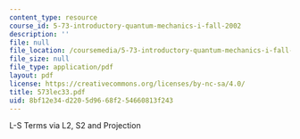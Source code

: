 ```yaml
---
content_type: resource
course_id: 5-73-introductory-quantum-mechanics-i-fall-2002
description: ''
file: null
file_location: /coursemedia/5-73-introductory-quantum-mechanics-i-fall-2002/8bf12e34d2205d9668f254660813f243_573lec33.pdf
file_size: null
file_type: application/pdf
layout: pdf
license: https://creativecommons.org/licenses/by-nc-sa/4.0/
title: 573lec33.pdf
uid: 8bf12e34-d220-5d96-68f2-54660813f243
---
```

L-S Terms via L2, S2 and Projection